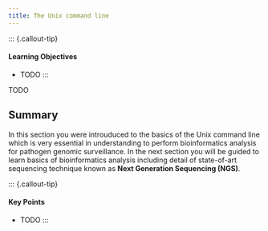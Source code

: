 ```yaml
---
title: The Unix command line
---
```


::: {.callout-tip}
#### Learning Objectives

- TODO
:::


TODO

## Summary
In this section you were introuduced to the basics of the Unix command line which is very essential in understanding to perform bioinformatics analysis for pathogen genomic surveillance. In the next section you will be guided to learn basics of bioinformatics analysis including detail of state-of-art sequencing technique known as **Next Generation Sequencing (NGS)**.

::: {.callout-tip}
#### Key Points

- TODO
:::

